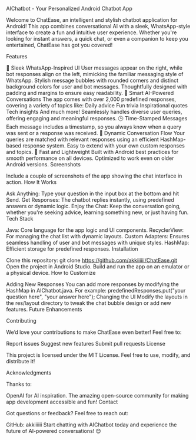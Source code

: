 AIChatbot - Your Personalized Android Chatbot App

Welcome to ChatEase, an intelligent and stylish chatbot application for Android! This app combines conversational AI with a sleek, WhatsApp-style interface to create a fun and intuitive user experience. Whether you're looking for instant answers, a quick chat, or even a companion to keep you entertained, ChatEase has got you covered!

Features

🎨 Sleek WhatsApp-Inspired UI
User messages appear on the right, while bot responses align on the left, mimicking the familiar messaging style of WhatsApp.
Stylish message bubbles with rounded corners and distinct background colors for user and bot messages.
Thoughtfully designed with padding and margins to ensure easy readability.
🤖 Smart AI-Powered Conversations
The app comes with over 2,000 predefined responses, covering a variety of topics like:
Daily advice
Fun trivia
Inspirational quotes
Tech insights
And much more!
Seamlessly handles diverse user queries, offering engaging and meaningful responses.
🕒 Time-Stamped Messages
Each message includes a timestamp, so you always know when a query was sent or a response was received.
💬 Dynamic Conversation Flow
Your queries are matched with relevant responses using an efficient HashMap-based response system.
Easy to extend with your own custom responses and topics.
🚀 Fast and Lightweight
Built with Android best practices for smooth performance on all devices.
Optimized to work even on older Android versions.
Screenshots

Include a couple of screenshots of the app showing the chat interface in action.
How It Works

Ask Anything: Type your question in the input box at the bottom and hit Send.
Get Responses: The chatbot replies instantly, using predefined answers or dynamic logic.
Enjoy the Chat: Keep the conversation going, whether you're seeking advice, learning something new, or just having fun.
Tech Stack

Java: Core language for the app logic and UI components.
RecyclerView: For managing the chat list with dynamic layouts.
Custom Adapters: Ensures seamless handling of user and bot messages with unique styles.
HashMap: Efficient storage for predefined responses.
Installation

Clone this repository:
git clone https://github.com/akkiiiiii/ChatEase.git
Open the project in Android Studio.
Build and run the app on an emulator or a physical device.
How to Customize

Adding New Responses
You can add more responses by modifying the HashMap in AIChatbot.java. For example:
predefinedResponses.put("your question here", "your answer here");
Changing the UI
Modify the layouts in the res/layout directory to tweak the chat bubble design or add new features.
Future Enhancements

Contributing

We’d love your contributions to make ChatEase even better! Feel free to:

Report issues
Suggest new features
Submit pull requests
License

This project is licensed under the MIT License. Feel free to use, modify, and distribute it!

Acknowledgments

Thanks to:

OpenAI for AI inspiration.
The amazing open-source community for making app development accessible and fun!
Contact

Got questions or feedback? Feel free to reach out:


GitHub: akkiiiiii
Start chatting with AIChatbot today and experience the future of AI-powered conversations! 😊
